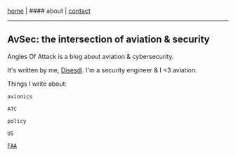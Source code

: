 
<a href="https://disesdi.github.io/" target="_blank" rel="noopener noreferrer">home</a> \| #### about \| 
<a href="https://cx7.dev/research/policy.html" target="_blank" rel="noopener noreferrer">contact</a>

-----

## AvSec: the intersection of aviation & security

Angles Of Attack is a blog about aviation & cybersecurity. 

It's written by me, [Disesdi](https://cr1.dev/contact.html). I'm a security engineer & I <3 aviation. 


Things I write about:

`avionics`

`ATC` 

`policy`  

`US`  

[`FAA`](https://google.com)
